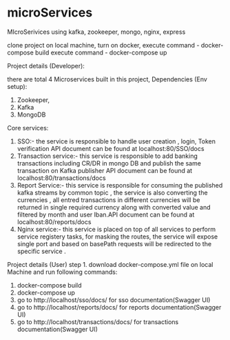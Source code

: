 # microServices
MIcroSerivices using kafka, zookeeper, mongo, nginx, express

clone project on local machine, 
turn on docker, 
execute command - docker-compose build
execute command - docker-compose up



Project details (Developer):

there are total 4 Microservices built in this project, 
Dependencies (Env setup):
1. Zookeeper,
2. Kafka
3. MongoDB

Core services:
1. SSO:- the service is responsible to handle user creation , login, Token verification API document can be found at localhost:80/SSO/docs
2. Transaction service:- this service is responsible to add banking transactions including CR/DR in mongo DB and publish the same transaction on Kafka publisher API document can be found at localhost:80/transactions/docs
3. Report Service:-  this service is responsible for consuming the published kafka streams by common topic , the service is also converting the currencies , all entred transactions in different currencies will be returned in single required currency along with converted value and filtered by month and user Iban.API document can be found at localhost:80/reports/docs
4. Nginx service:- this service is placed on top of all services to perform service registery tasks, for masking the routes, the service will expose single port and based on basePath requests will be redirected to the specific service .



Project details (User)
step 1. download docker-compose.yml file on local Machine and run following commands:

1. docker-compose build
2. docker-compose up
3. go to http://localhost/sso/docs/ for sso documentation(Swagger UI)
4. go to http://localhost/reports/docs/ for reports documentation(Swagger UI)
5. go to http://localhost/transactions/docs/ for transactions documentation(Swagger UI)

